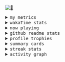[![🐙](https://hits.seeyoufarm.com/api/count/incr/badge.svg?url=https%3A%2F%2Fgithub.com%2Fktnkk%2Fhit-counter&count_bg=%23070707&title_bg=%23070707&icon=&icon_color=%23E7E7E7&title=visitors&edge_flat=true)](https://hits.seeyoufarm.com)

<details>
  <summary> <samp>my metrics</samp></summary>
  
  <br>
  
 ![🐳](https://github.com/kkhys/kkhys/blob/main/github-metrics.svg)
  
  ***
</details>

<details>
  <summary> <samp>wakaTime stats</samp></summary>
  
  <br>
  
<!--START_SECTION:waka-->
![Code Time](http://img.shields.io/badge/Code%20Time-2%2C744%20hrs%2016%20mins-blue)

**🐱 My GitHub Data** 

> 📦 5.0 MB Used in GitHub's Storage 
 > 
> 🏆 649 Contributions in the Year 2024
 > 
> 💼 Opted to Hire
 > 
> 📜 9 Public Repositories 
 > 
> 🔑 23 Private Repositories 
 > 
**I'm an Early 🐤** 

```text
🌞 Morning                5754 commits        ████████░░░░░░░░░░░░░░░░░   30.89 % 
🌆 Daytime                4611 commits        ██████░░░░░░░░░░░░░░░░░░░   24.75 % 
🌃 Evening                6737 commits        █████████░░░░░░░░░░░░░░░░   36.17 % 
🌙 Night                  1526 commits        ██░░░░░░░░░░░░░░░░░░░░░░░   08.19 % 
```
📅 **I'm Most Productive on Tuesday** 

```text
Monday                   2815 commits        ████░░░░░░░░░░░░░░░░░░░░░   15.11 % 
Tuesday                  2961 commits        ████░░░░░░░░░░░░░░░░░░░░░   15.90 % 
Wednesday                2555 commits        ███░░░░░░░░░░░░░░░░░░░░░░   13.72 % 
Thursday                 2546 commits        ███░░░░░░░░░░░░░░░░░░░░░░   13.67 % 
Friday                   2711 commits        ████░░░░░░░░░░░░░░░░░░░░░   14.55 % 
Saturday                 2363 commits        ███░░░░░░░░░░░░░░░░░░░░░░   12.69 % 
Sunday                   2677 commits        ████░░░░░░░░░░░░░░░░░░░░░   14.37 % 
```


📊 **This Week I Spent My Time On** 

```text
🕑︎ Time Zone: Asia/Tokyo

💬 Programming Languages: 
Other                    47 hrs 37 mins      █████████████████░░░░░░░░   66.76 % 
MDX                      6 hrs 19 mins       ██░░░░░░░░░░░░░░░░░░░░░░░   08.87 % 
Java                     3 hrs 59 mins       █░░░░░░░░░░░░░░░░░░░░░░░░   05.61 % 
TypeScript               2 hrs 53 mins       █░░░░░░░░░░░░░░░░░░░░░░░░   04.04 % 
JSON                     1 hr 37 mins        █░░░░░░░░░░░░░░░░░░░░░░░░   02.27 % 

🔥 Editors: 
Chrome                   47 hrs 37 mins      █████████████████░░░░░░░░   66.76 % 
Intellijidea             15 hrs 23 mins      █████░░░░░░░░░░░░░░░░░░░░   21.57 % 
WebStorm                 8 hrs 16 mins       ███░░░░░░░░░░░░░░░░░░░░░░   11.60 % 
DataGrip                 2 mins              ░░░░░░░░░░░░░░░░░░░░░░░░░   00.07 % 

💻 Operating System: 
Mac                      71 hrs 19 mins      █████████████████████████   100.00 % 
```


 Last Updated on 2024/02/19 18:35:24 UTC
<!--END_SECTION:waka-->
  
  ***
</details>


<details>
  <summary> <samp>now playing</samp></summary>
  
  <br>
 
 [![🐟](https://spotify-github-profile.vercel.app/api/view?uid=31ryofms4dnv7mrohhepo4c4zgqu&cover_image=true&theme=default&show_offline=false&background_color=121212&bar_color=53b14f&bar_color_cover=false)](https://open.spotify.com/user/31ryofms4dnv7mrohhepo4c4zgqu)
  
  ***
</details>

<details>
  <summary> <samp>github readme stats</samp></summary>
  
  <br>
  
 <p align="left"> 
  <img alt="🐠" src="https://github-readme-stats.vercel.app/api?username=kkhys&count_private=true&show_icons=true&theme=dark&include_all_commits=true" />
  <img alt="🐟" src="https://github-readme-stats.vercel.app/api/top-langs/?username=kkhys&layout=compact&theme=dark&langs_count=10&hide=HTML,CSS,SCSS" />
</p>
  
  ***
</details>

<details>
  <summary> <samp>profile trophies</samp></summary>
  
  <br>
  
  [![🐬](https://github-profile-trophy.vercel.app/?username=kkhys&rank=SECRET,SSS,SS,S,AAA,AA,A&theme=darkhub&row=1&margin-w=10&no-bg=true)](https://github.com/ryo-ma/github-profile-trophy)
  
  ***
</details>

<details>
  <summary> <samp>summary cards</samp></summary>
  
  <br>
  
  ![🐋](https://github-profile-summary-cards.vercel.app/api/cards/profile-details?username=kkhys&theme=github_dark)
  ![🦑](https://github-profile-summary-cards.vercel.app/api/cards/repos-per-language?username=kkhys&theme=github_dark)
  ![🦭](https://github-profile-summary-cards.vercel.app/api/cards/most-commit-language?username=kkhys&theme=github_dark)
  ![🦀](https://github-profile-summary-cards.vercel.app/api/cards/stats?username=kkhys&theme=github_dark)
  ![🦈](https://github-profile-summary-cards.vercel.app/api/cards/productive-time?username=kkhys&theme=github_dark)
  
  ***
</details>

<details>
  <summary> <samp>streak stats</samp></summary>
  
  <br>
  
  [![🐠](http://github-readme-streak-stats.herokuapp.com?user=kkhys&theme=dark)](https://git.io/streak-stats)
  
  ***
</details>

<details>
  <summary> <samp>activity graph</samp></summary>
  
  <br>
  
  [![🐡](https://github-readme-activity-graph.vercel.app/graph?username=kkhys&theme=xcode)](https://github.com/ashutosh00710/github-readme-activity-graph)
  
  ***
</details>
